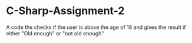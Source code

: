 # C-Sharp-Assignment-2
A code the checks if the user is above the age of 18 and gives the result if either "Old enough" or "not old enough"
